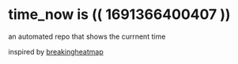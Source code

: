 # time_now is (( 1691366400407 ))

an automated repo that shows the currnent time

inspired by [breakingheatmap](https://github.com/breakingheatmap/breakingheatmap)
